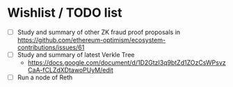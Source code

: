 # Wishlist / TODO list
- [ ] Study and summary of other ZK fraud proof proposals in https://github.com/ethereum-optimism/ecosystem-contributions/issues/61
- [ ] Study and summary of latest Verkle Tree
  - https://docs.google.com/document/d/1D2GtzI3q9btZd1ZOzCsWPsvzCaA-fCLZdXDtawoPUyM/edit
- [ ] Run a node of Reth 

